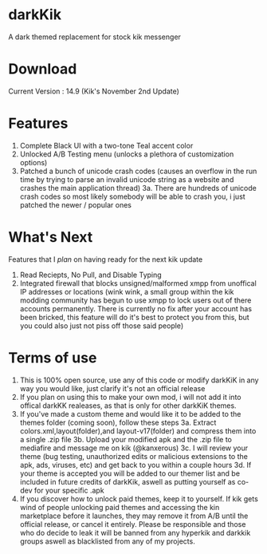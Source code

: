 # darkKik
A dark themed replacement for stock kik messenger

# Download
Current Version : 14.9 (Kik's November 2nd Update)

# Features
1. Complete Black UI with a two-tone Teal accent color
2. Unlocked A/B Testing menu (unlocks a plethora of customization options)
3. Patched a bunch of unicode crash codes (causes an overflow in the run time by trying to parse an invalid unicode string
as a website and crashes the main application thread)
  3a. There are hundreds of unicode crash codes so most likely somebody will be able to crash you, i just patched the newer / 
  popular ones
  
 # What's Next
 Features that I *plan* on having ready for the next kik update
 1. Read Reciepts, No Pull, and Disable Typing
 2. Integrated firewall that blocks unsigned/malformed xmpp from unoffical IP addresses or locations (wink wink, a small group 
 within the kik modding community has begun to use xmpp to lock users out of there accounts permanently. There is currently no fix after your account has been bricked, this feature will do it's best to protect you from this, but you could also just not piss off those said people)

# Terms of use
1. This is 100% open source, use any of this code or modify darkKiK in any way you would like, just clarify it's not an official release 
2. If you plan on using this to make your own mod, i will not add it into offical darkKK realeases, as that is only for other
darkKiK themes.
3. If you've made a custom theme and would like it to be added to the themes folder (coming soon), follow these steps
 3a. Extract colors.xml,layout(folder),and layout-v17(folder) and compress them into a single .zip file
 3b. Upload your modified apk and the .zip file to mediafire and message me on kik (@kanxerous)
 3c. I will review your theme (bug testing, unauthorized edits or malicious extensions to the apk, ads, viruses, etc) and get back to you within a couple hours
 3d. If your theme is accepted you will be added to our themer list and be included in future credits of darkKik, aswell as putting yourself as co-dev for your specific .apk
4. If you discover how to unlock paid themes, keep it to yourself. If kik gets wind of people unlocking paid themes and accessing the kin marketplace before it launches, they may remove it from A/B until the official release, or cancel it entirely. Please be responsible and those who do decide to leak it will be banned from any hyperkik and darkkik groups aswell as blacklisted from any of my projects. 
